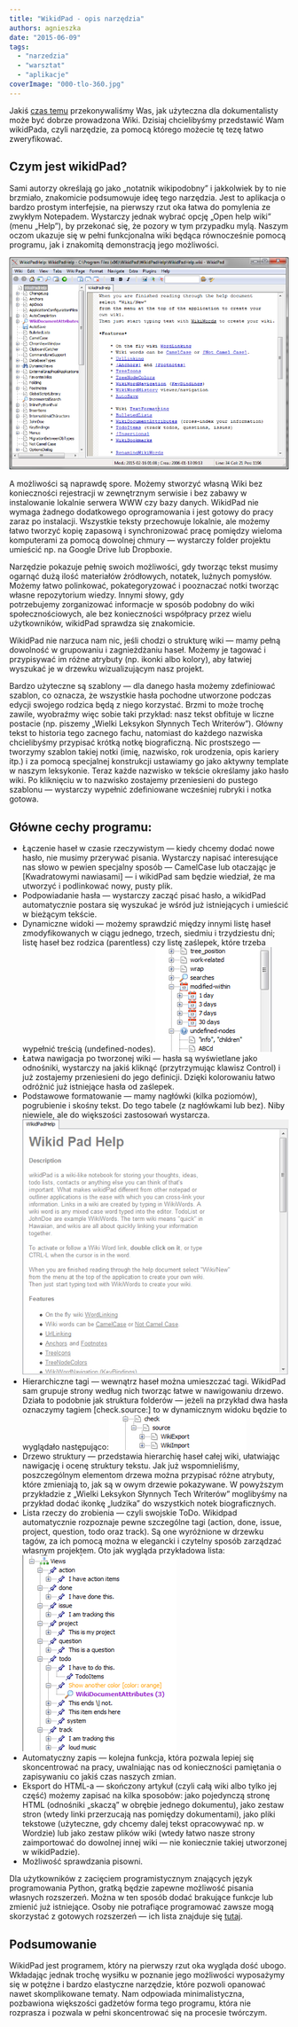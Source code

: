 ```yaml
---
title: "WikidPad - opis narzędzia"
authors: agnieszka
date: "2015-06-09"
tags:
  - "narzedzia"
  - "warsztat"
  - "aplikacje"
coverImage: "000-tlo-360.jpg"
---
```


Jakiś
[czas temu](http://techwriter.pl/nie-tylko-wikipedia-czyli-do-czego-moze-sie-przydac-wiki/ "O wiki")
przekonywaliśmy Was, jak użyteczna dla dokumentalisty może być dobrze prowadzona
Wiki. Dzisiaj chcielibyśmy przedstawić Wam wikidPada, czyli narzędzie, za pomocą
którego możecie tę tezę łatwo zweryfikować.

<!--truncate-->

## Czym jest wikidPad?

Sami autorzy określają go jako „notatnik wikipodobny” i jakkolwiek by to nie
brzmiało, znakomicie podsumowuje ideę tego narzędzia. Jest to aplikacja o bardzo
prostym interfejsie, na pierwszy rzut oka łatwa do pomylenia ze zwykłym
Notepadem. Wystarczy jednak wybrać opcję „Open help wiki” (menu „Help”), by
przekonać się, że pozory w tym przypadku mylą. Naszym oczom ukazuje się w pełni
funkcjonalna wiki będąca równocześnie pomocą programu, jak i znakomitą
demonstracją jego możliwości.

![001-help](images/001-help.jpg)

A możliwości są naprawdę spore. Możemy stworzyć własną Wiki bez konieczności
rejestracji w zewnętrznym serwisie i bez zabawy w instalowanie lokalnie serwera
WWW czy bazy danych. WikidPad nie wymaga żadnego dodatkowego oprogramowania i
jest gotowy do pracy zaraz po instalacji. Wszystkie teksty przechowuje lokalnie,
ale możemy łatwo tworzyć kopię zapasową i synchronizować pracę pomiędzy wieloma
komputerami za pomocą dowolnej chmury — wystarczy folder projektu umieścić np.
na Google Drive lub Dropboxie.

Narzędzie pokazuje pełnię swoich możliwości, gdy tworząc tekst musimy ogarnąć
dużą ilość materiałów źródłowych, notatek, luźnych pomysłów. Możemy łatwo
polinkować, pokategoryzować i pooznaczać notki tworząc własne repozytorium
wiedzy. Innymi słowy, gdy potrzebujemy zorganizować informacje w sposób podobny
do wiki społecznościowych, ale bez konieczności współpracy przez wielu
użytkowników, wikidPad sprawdza się znakomicie.

WikidPad nie narzuca nam nic, jeśli chodzi o strukturę wiki — mamy pełną
dowolność w grupowaniu i zagnieżdżaniu haseł. Możemy je tagować i przypisywać im
różne atrybuty (np. ikonki albo kolory), aby łatwiej wyszukać je w drzewku
wizualizującym nasz projekt.

Bardzo użyteczne są szablony — dla danego hasła możemy zdefiniować szablon, co
oznacza, że wszystkie hasła pochodne utworzone podczas edycji swojego rodzica
będą z niego korzystać. Brzmi to może trochę zawile, wyobraźmy więc sobie taki
przykład: nasz tekst obfituje w liczne postacie (np. piszemy „Wielki Leksykon
Słynnych Tech Writerów”). Główny tekst to historia tego zacnego fachu, natomiast
do każdego nazwiska chcielibyśmy przypisać krótką notkę biograficzną. Nic
prostszego — tworzymy szablon takiej notki (imię, nazwisko, rok urodzenia, opis
kariery itp.) i za pomocą specjalnej konstrukcji ustawiamy go jako aktywny
template w naszym leksykonie. Teraz każde nazwisko w tekście określamy jako
hasło wiki. Po kliknięciu w to nazwisko zostajemy przeniesieni do pustego
szablonu — wystarczy wypełnić zdefiniowane wcześniej rubryki i notka gotowa.

## Główne cechy programu:

- Łączenie haseł w czasie rzeczywistym — kiedy chcemy dodać nowe hasło, nie
  musimy przerywać pisania. Wystarczy napisać interesujące nas słowo w pewien
  specjalny sposób — CamelCase lub otaczając je \[Kwadratowymi nawiasami\] — i
  wikidPad sam będzie wiedział, że ma utworzyć i podlinkować nowy, pusty plik.
- Podpowiadanie hasła — wystarczy zacząć pisać hasło, a wikidPad automatycznie
  postara się wyszukać je wśród już istniejących i umieścić w bieżącym tekście.
- Dynamiczne widoki — możemy sprawdzić między innymi listę haseł zmodyfikowanych
  w ciągu jednego, trzech, siedmiu i trzydziestu dni; listę haseł bez rodzica
  (parentless) czy listę zaślepek, które trzeba wypełnić treścią
  (undefined-nodes).![002-dynamiczne_widoki](images/002-dynamiczne_widoki.jpg)
- Łatwa nawigacja po tworzonej wiki — hasła są wyświetlane jako odnośniki,
  wystarczy na jakiś kliknąć (przytrzymując klawisz Control) i już zostajemy
  przeniesieni do jego definicji. Dzięki kolorowaniu łatwo odróżnić już
  istniejące hasła od zaślepek.
- Podstawowe formatowanie — mamy nagłówki (kilka poziomów), pogrubienie i skośny
  tekst. Do tego tabele (z nagłówkami lub bez). Niby niewiele, ale do większości
  zastosowań wystarcza.![003-formatowanie](images/003-formatowanie.jpg)
- Hierarchiczne tagi — wewnątrz haseł można umieszczać tagi. WikidPad sam
  grupuje strony według nich tworząc łatwe w nawigowaniu drzewo. Działa to
  podobnie jak struktura folderów — jeżeli na przykład dwa hasła oznaczymy
  tagiem \[check.source:\] to w dynamicznym widoku będzie to wyglądało
  następująco:![004-hierarchia_tagow](images/004-hierarchia_tagow.jpg)
- Drzewo struktury — przedstawia hierarchię haseł całej wiki, ułatwiając
  nawigację i ocenę struktury tekstu. Jak już wspomnieliśmy, poszczególnym
  elementom drzewa można przypisać różne atrybuty, które zmieniają to, jak są w
  owym drzewie pokazywane. W powyższym przykładzie z „Wielki Leksykon Słynnych
  Tech Writerów” moglibyśmy na przykład dodać ikonkę „ludzika” do wszystkich
  notek biograficznych.
- Lista rzeczy do zrobienia — czyli swojskie ToDo. Wikidpad automatycznie
  rozpoznaje pewne szczególne tagi (action, done, issue, project, question, todo
  oraz track). Są one wyróżnione w drzewku tagów, za ich pomocą można w
  elegancki i czytelny sposób zarządzać własnym projektem. Oto jak wygląda
  przykładowa lista:![005-todos](images/005-todos.jpg)
- Automatyczny zapis — kolejna funkcja, która pozwala lepiej się skoncentrować
  na pracy, uwalniając nas od konieczności pamiętania o zapisywaniu co jakiś
  czas naszych zmian.
- Eksport do HTML-a — skończony artykuł (czyli całą wiki albo tylko jej część)
  możemy zapisać na kilka sposobów: jako pojedynczą stronę HTML (odnośniki
  „skaczą” w obrębie jednego dokumentu), jako zestaw stron (wtedy linki
  przerzucają nas pomiędzy dokumentami), jako pliki tekstowe (użyteczne, gdy
  chcemy dalej tekst opracowywać np. w Wordzie) lub jako zestaw plików wiki
  (wtedy łatwo nasze strony zaimportować do dowolnej innej wiki — nie koniecznie
  takiej utworzonej w wikidPadzie).
- Możliwość sprawdzania pisowni.

Dla użytkowników z zacięciem programistycznym znających język programowania
Python, gratką będzie zapewne możliwość pisania własnych rozszerzeń. Można w ten
sposób dodać brakujące funkcje lub zmienić już istniejące. Osoby nie potrafiące
programować zawsze mogą skorzystać z gotowych rozszerzeń — ich lista znajduje
się
[tutaj](http://trac.wikidpad2.webfactional.com/wiki/ListOfUserScripts "Rozszerzenia").

## Podsumowanie

WikidPad jest programem, który na pierwszy rzut oka wygląda dość ubogo.
Wkładając jednak trochę wysiłku w poznanie jego możliwości wyposażymy się w
potężne i bardzo elastyczne narzędzie, które pozwoli opanować nawet
skomplikowane tematy. Nam odpowiada minimalistyczna, pozbawiona większości
gadżetów forma tego programu, która nie rozprasza i pozwala w pełni
skoncentrować się na procesie twórczym.
